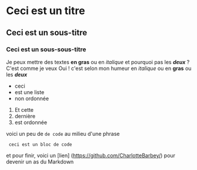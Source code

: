 # Ceci est un titre
## Ceci est un sous-titre
### Ceci est un sous-sous-titre

Je peux mettre des textes **en gras**
ou en *italique* et pourquoi pas les ***deux*** ? C'est comme je veux
Oui ! c'est selon mon humeur en *italique* ou en **gras** ou les ***deux***

- ceci
- est une liste
- non ordonnée

1. Et cette
2. dernière
3. est ordonnée


voici un peu de `de code` au milieu d'une phrase
```
 ceci est un bloc de code
```
 et pour finir, voici un [lien] (https://github.com/CharlotteBarbey/) pour devenir un as du Markdown
